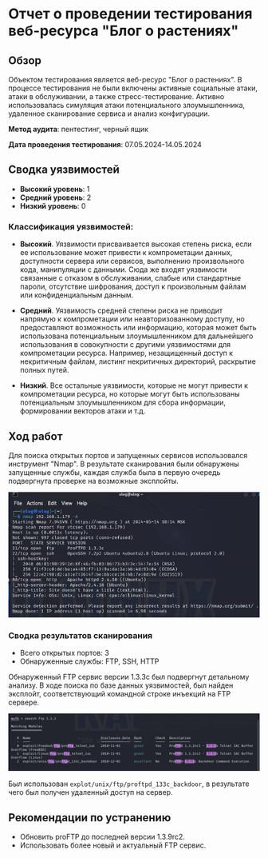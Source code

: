 # Отчет о проведении тестирования веб-ресурса "Блог о растениях"

## Обзор

Объектом тестирования является веб-ресурс "Блог о растениях". В процессе тестирования не были включены активные социальные атаки, атаки в обслуживании, а также стресс-тестирование. Активно использовалась симуляция атаки потенциального злоумышленника, удаленное сканирование сервиса и анализ конфигурации.

**Метод аудита**: пентестинг, черный ящик

**Дата проведения тестирования**: 07.05.2024-14.05.2024

## Сводка уязвимостей

- **Высокий уровень**: 1
- **Средний уровень**: 2
- **Низкий уровень**: 0

### Классификация уязвимостей:

- **Высокий**. Уязвимости присваивается высокая степень риска, если ее использование может привести к компрометации данных, доступности сервера или сервисов, выполнению произвольного кода, манипуляции с данными. Сюда же входят уязвимости связанные с отказом в обслуживании, слабые или стандартные пароли, отсутствие шифрования, доступ к произвольным файлам или конфиденциальным данным.

- **Средний**. Уязвимость средней степени риска не приводит напрямую к компрометации или неавторизованному доступу, но предоставляют возможность или информацию, которая может быть использована потенциальным злоумышленником для дальнейшего использования в совокупности с другими уязвимостями для компрометации ресурса. Например, незащищенный доступ к некритичным файлам, листинг некритичных директорий, раскрытие полных путей.

- **Низкий**. Все остальные уязвимости, которые не могут привести к компрометации ресурса, но которые могут быть использованы потенциальным злоумышленником для сбора информации, формировании векторов атаки и т.д.

## Ход работ

Для поиска открытых портов и запущенных сервисов использовался инструмент "Nmap". В результате сканирования были обнаружены запущенные службы, каждая служба была в первую очередь подвергнута проверке на возможные эксплойты.

![Обнаруженная уязвимость](https://github.com/NaGiBoN337/for_docs/blob/main/photo/photo1.png)
### Сводка результатов сканирования
- Всего открытых портов: 3
- Обнаруженные службы: FTP, SSH, HTTP

Обнаруженный FTP сервис версии 1.3.3c был подвергнут детальному анализу. В ходе поиска по базе данных уязвимостей, был найден эксплойт, соответствующий командной строке инъекций на FTP сервере.

![Использованный эксплойт](https://github.com/NaGiBoN337/for_docs/blob/main/photo/photo2.png)

Был использован `explot/unix/ftp/proftpd_133c_backdoor`, в результате чего был получен удаленный доступ на сервер.

## Рекомендации по устранению

- Обновить proFTP до последней версии 1.3.9rc2.
- Использовать более новый и актуальный FTP сервис.





